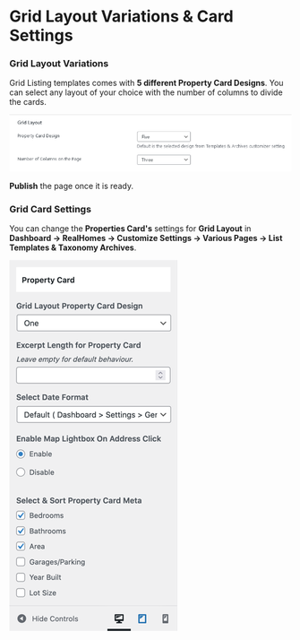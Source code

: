 # Grid Layout Variations & Card Settings

### **Grid Layout Variations**

Grid Listing templates comes with **5 different Property Card Designs**. You can select any layout of your choice with the number of columns to divide the cards.

![Grid Layout](images/create-pages/grid-layout-options.png)

**Publish** the page once it is ready.

### **Grid Card Settings**

You can change the **Properties Card's** settings for **Grid Layout** in **Dashboard → RealHomes → Customize Settings → Various Pages → List Templates & Taxonomy Archives**.

![Adding Listing Page to the Menu](images/create-pages/properties-card-settings.png)